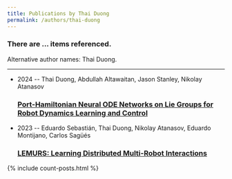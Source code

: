 ```yaml
---
title: Publications by Thai Duong
permalink: /authors/thai-duong
---
```


<h3 id="number-posts">There are ... items referenced.</h3>
<p id='info-authors'>Alternative author names: Thai Duong.</p>
<hr />
<ul class="post-list">
<li><span class='post-meta'>2024 -- Thai Duong, Abdullah Altawaitan, Jason Stanley, Nikolay Atanasov</span><h3><a class='post-link' href="{{ site.baseurl }}/port-hamiltonian-neural-ode-networks-on-lie-groups-for-robot-dynamics-learning-and-control">Port-Hamiltonian Neural ODE Networks on Lie Groups for Robot Dynamics Learning and Control</a></h3></li>
<li><span class='post-meta'>2023 -- Eduardo Sebastián, Thai Duong, Nikolay Atanasov, Eduardo Montijano, Carlos Sagüés</span><h3><a class='post-link' href="{{ site.baseurl }}/lemurs-learning-distributed-multi-robot-interactions">LEMURS: Learning Distributed Multi-Robot Interactions</a></h3></li>

</ul>
{% include count-posts.html %}
